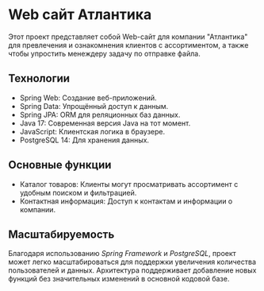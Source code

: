 # Web сайт Атлантика
Этот проект представляет собой Web-сайт для компании "Атлантика" для превлечения и ознакомнения клиентов с ассортиментом, а также чтобы упростить менеждеру задачу по отправке файла.

## Технологии
* Spring Web: Создание веб-приложений.
* Spring Data: Упрощённый доступ к данным.
* Spring JPA: ORM для реляционных баз данных.
* Java 17: Современная версия Java на тот момент.
* JavaScript: Клиентская логика в браузере.
* PostgreSQL 14: Для хранения данных.

## Основные функции
* Каталог товаров: Клиенты могут просматривать ассортимент с удобным поиском и фильтрацией.
* Контактная информация: Доступ к контактам и информации о компании.

## Масштабируемость
Благодаря использованию *Spring Framework* и *PostgreSQL*, проект может легко масштабироваться для поддержки увеличения количества пользователей и данных. Архитектура поддерживает добавление новых функций без значительных изменений в основной кодовой базе.
